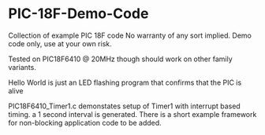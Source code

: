 # PIC-18F-Demo-Code
Collection of example PIC 18F code
No warranty of any sort implied. Demo code only, use at your own risk.

Tested on PIC18F6410 @ 20MHz though should work on other family variants. 

Hello World is just an LED flashing program that confirms that the PIC is alive

PIC18F6410_Timer1.c demonstates setup of Timer1 with interrupt based timing. a
1 second interval is generated. There is a short example framework for non-blocking
application code to be added.
